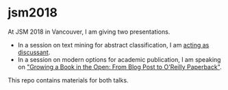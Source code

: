 # jsm2018

At JSM 2018 in Vancouver, I am giving two presentations.

- In a session on text mining for abstract classification, I am [acting as discussant](https://ww2.amstat.org/meetings/jsm/2018/onlineprogram/ActivityDetails.cfm?SessionID=215257).
- In a session on modern options for academic publication, I am speaking on ["Growing a Book in the Open: From Blog Post to O'Reilly Paperback"](https://ww2.amstat.org/meetings/jsm/2018/onlineprogram/ActivityDetails.cfm?SessionID=215035).

This repo contains materials for both talks.